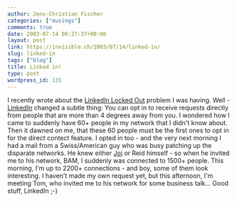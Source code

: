 ```yaml
---
author: Jens-Christian Fischer
categories: ["musings"]
comments: true
date: 2003-07-14 06:27:37+00:00
layout: post
link: https://invisible.ch/2003/07/14/linked-in/
slug: linked-in
tags: ["blog"]
title: Linked in!
type: post
wordpress_id: 131
---
```


I recently wrote about the [LinkedIn Locked Out](https://www.invisible.ch/archives/000089.html) problem I was having. Well - [LinkedIn](https://www.linkedin.com/) changed a subtle thing: You can opt in to receive requests directly from people that are more than 4 degrees away from you. I wondered how I came to suddenly have 60+ people in my network that I didn't know about. Then it dawned on me, that these 60 people must be the first ones to opt in for the direct contect feature. I opted in too - and the very next morning I had a mail from a Swiss/American guy who was busy patching up the disparate networks. He knew either [Joi](https://joi.ito.com) or Reid himself - so when he invited me to his network, BAM, I suddenly was connected to 1500+ people. This morning, I'm up to 2200+ connections - and boy, some of them look interesting.
I haven't made my own request yet, but this afternoon, I'm meeting Tom, who invited me to his network for some business talk...
Good stuff, LinkedIn ;-)

